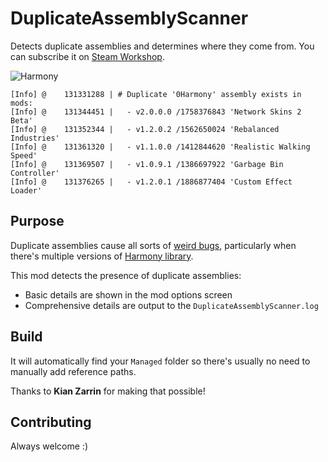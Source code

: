 # DuplicateAssemblyScanner

Detects duplicate assemblies and determines where they come from. You can subscribe it on [Steam Workshop](https://steamcommunity.com/sharedfiles/filedetails/?id=2013398705).

![Harmony](https://user-images.githubusercontent.com/1386719/75841597-0a8ad580-5dc6-11ea-8041-64054ed53dc2.png)

```
[Info] @    131331288 | # Duplicate '0Harmony' assembly exists in mods:
[Info] @    131344451 |   - v2.0.0.0 /1758376843 'Network Skins 2 Beta'
[Info] @    131352344 |   - v1.2.0.2 /1562650024 'Rebalanced Industries'
[Info] @    131361320 |   - v1.1.0.0 /1412844620 'Realistic Walking Speed'
[Info] @    131369507 |   - v1.0.9.1 /1386697922 'Garbage Bin Controller'
[Info] @    131376265 |   - v1.2.0.1 /1886877404 'Custom Effect Loader'
```

## Purpose

Duplicate assemblies cause all sorts of [weird bugs](https://github.com/CitiesSkylinesMods/TMPE/issues/747), particularly when there's multiple versions of [Harmony library](https://github.com/pardeike/Harmony).

This mod detects the presence of duplicate assemblies:

* Basic details are shown in the mod options screen
* Comprehensive details are output to the `DuplicateAssemblyScanner.log`

## Build

It will automatically find your `Managed` folder so there's usually no need to manually add reference paths.

Thanks to **Kian Zarrin** for making that possible!

## Contributing

Always welcome :)
